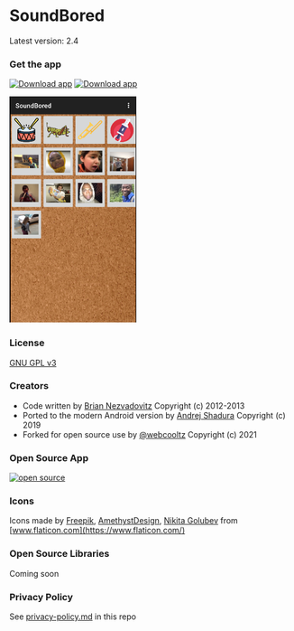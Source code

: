 SoundBored
=================================

Latest version: 2.4

### Get the app
[![Download app](https://github.com/webcooltz/soundbored/blob/master/pictures/googleplay.png?raw=true)](https://play.google.com/store/apps/details?id=com.bri1.soundbored2&hl=en_US&gl=US)
[![Download app](https://github.com/webcooltz/soundbored/blob/master/pictures/fdroid.png)](https://f-droid.org/en/packages/com.bri1.soundbored2/)

<img src="https://github.com/webcooltz/soundbored/blob/master/pictures/screen-cap-2.4.png" alt="screenshot" width="225" height="400">

### License

[GNU GPL v3](https://www.gnu.org/licenses/gpl-3.0.en.html)

### Creators

* Code written by [Brian Nezvadovitz](https://github.com/brinez) Copyright (c) 2012-2013
* Ported to the modern Android version by [Andrej Shadura](https://github.com/andrewshadura) Copyright (c) 2019
* Forked for open source use by [@webcooltz](https://github.com/webcooltz) Copyright (c) 2021

### Open Source App

[<img src="https://github.com/webcooltz/soundbored/blob/master/pictures/opensource.png" alt="open source" width="50" height="50">](https://opensource.org/)

### Icons

Icons made by [Freepik](https://www.freepik.com), [AmethystDesign](https://www.flaticon.com/authors/amethystdesign), [Nikita Golubev](https://www.flaticon.com/authors/nikita-golubev) from [www.flaticon.com](https://www.flaticon.com/)

### Open Source Libraries

Coming soon

### Privacy Policy

See [privacy-policy.md](https://github.com/webcooltz/soundbored/blob/master/privacy-policy.md) in this repo
